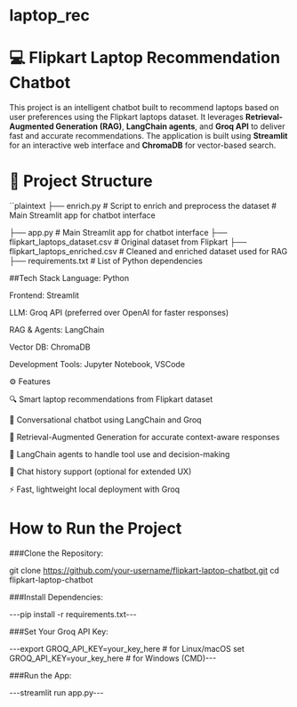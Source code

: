 # laptop_rec

# 💻 Flipkart Laptop Recommendation Chatbot

This project is an intelligent chatbot built to recommend laptops based on user preferences using the Flipkart laptops dataset. It leverages **Retrieval-Augmented Generation (RAG)**, **LangChain agents**, and **Groq API** to deliver fast and accurate recommendations. The application is built using **Streamlit** for an interactive web interface and **ChromaDB** for vector-based search.


# 📁 Project Structure

``plaintext
├── enrich.py              # Script to enrich and preprocess the dataset             # Main Streamlit app for chatbot interface

├── app.py                 # Main Streamlit app for chatbot interface
├── flipkart_laptops_dataset.csv  # Original dataset from Flipkart
├── flipkart_laptops_enriched.csv # Cleaned and enriched dataset used for RAG
├── requirements.txt              # List of Python dependencies



##Tech Stack
Language: Python

Frontend: Streamlit

LLM: Groq API (preferred over OpenAI for faster responses)

RAG & Agents: LangChain

Vector DB: ChromaDB

Development Tools: Jupyter Notebook, VSCode


⚙️ Features

🔍 Smart laptop recommendations from Flipkart dataset


💬 Conversational chatbot using LangChain and Groq

🧠 Retrieval-Augmented Generation for accurate context-aware responses

🧰 LangChain agents to handle tool use and decision-making

💾 Chat history support (optional for extended UX)

⚡ Fast, lightweight local deployment with Groq


 # How to Run the Project
 
###Clone the Repository:

git clone https://github.com/your-username/flipkart-laptop-chatbot.git
cd flipkart-laptop-chatbot



###Install Dependencies:

---pip install -r requirements.txt---


###Set Your Groq API Key:

---export GROQ_API_KEY=your_key_here  # for Linux/macOS
set GROQ_API_KEY=your_key_here     # for Windows (CMD)---


###Run the App:

---streamlit run app.py---




